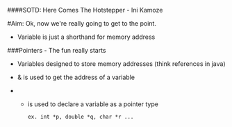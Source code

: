 ####SOTD: Here Comes The Hotstepper - Ini Kamoze

#Aim: Ok, now we're really going to get to the point.

- Variable is just a shorthand for memory address

###Pointers - The fun really starts

- Variables designed to store memory addresses (think references in java)

 - & is used to get the address of a variable

 - * is used to declare a variable as a pointer type

		`ex. int *p, double *q, char *r ...`
